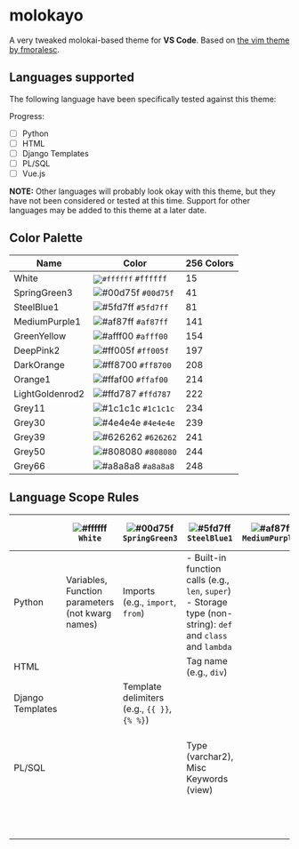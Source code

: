 # molokayo

A very tweaked molokai-based theme for **VS Code**. Based on [the vim theme by fmoralesc](https://github.com/fmoralesc/molokayo).

## Languages supported

The following language have been specifically tested against this theme:

Progress:

- [ ] Python
- [ ] HTML
- [ ] Django Templates
- [ ] PL/SQL
- [ ] Vue.js

**NOTE:** Other languages will probably look okay with this theme, but they have not been considered or tested at this time. Support for other languages may be added to this theme at a later date.

## Color Palette

| Name            | Color                                                                                | 256 Colors |
|-----------------|--------------------------------------------------------------------------------------|------------|
| White           | <kbd>![#ffffff](https://via.placeholder.com/15/ffffff/000000?text=+)</kbd> `#ffffff` | 15         |
| SpringGreen3    | ![#00d75f](https://via.placeholder.com/15/00d75f/000000?text=+) `#00d75f`            | 41         |
| SteelBlue1      | ![#5fd7ff](https://via.placeholder.com/15/5fd7ff/000000?text=+) `#5fd7ff`            | 81         |
| MediumPurple1   | ![#af87ff](https://via.placeholder.com/15/af87ff/000000?text=+) `#af87ff`            | 141        |
| GreenYellow     | ![#afff00](https://via.placeholder.com/15/afff00/000000?text=+) `#afff00`            | 154        |
| DeepPink2       | ![#ff005f](https://via.placeholder.com/15/ff005f/000000?text=+) `#ff005f`            | 197        |
| DarkOrange      | ![#ff8700](https://via.placeholder.com/15/ff8700/000000?text=+) `#ff8700`            | 208        |
| Orange1         | ![#ffaf00](https://via.placeholder.com/15/ffaf00/000000?text=+) `#ffaf00`            | 214        |
| LightGoldenrod2 | ![#ffd787](https://via.placeholder.com/15/ffd787/000000?text=+) `#ffd787`            | 222        |
| Grey11          | ![#1c1c1c](https://via.placeholder.com/15/1c1c1c/000000?text=+) `#1c1c1c`            | 234        |
| Grey30          | ![#4e4e4e](https://via.placeholder.com/15/4e4e4e/000000?text=+) `#4e4e4e`            | 239        |
| Grey39          | ![#626262](https://via.placeholder.com/15/626262/000000?text=+) `#626262`            | 241        |
| Grey50          | ![#808080](https://via.placeholder.com/15/808080/000000?text=+) `#808080`            | 244        |
| Grey66          | ![#a8a8a8](https://via.placeholder.com/15/a8a8a8/000000?text=+) `#a8a8a8`            | 248        |

## Language Scope Rules

|                  | ![#ffffff](https://via.placeholder.com/15/ffffff/000000?text=+) `White` | ![#00d75f](https://via.placeholder.com/15/00d75f/000000?text=+) `SpringGreen3` | ![#5fd7ff](https://via.placeholder.com/15/5fd7ff/000000?text=+) `SteelBlue1`                                    | ![#af87ff](https://via.placeholder.com/15/af87ff/000000?text=+) `MediumPurple1` | ![#afff00](https://via.placeholder.com/15/afff00/000000?text=+) `GreenYellow` | ![#ff005f](https://via.placeholder.com/15/ff005f/000000?text=+) `DeepPink2` | ![#ff8700](https://via.placeholder.com/15/ff8700/000000?text=+) `DarkOrange` | ![#ffaf00](https://via.placeholder.com/15/ffaf00/000000?text=+) `Orange1` | ![#ffd787](https://via.placeholder.com/15/ffd787/000000?text=+) `LightGoldenrod2` | ![#1c1c1c](https://via.placeholder.com/15/1c1c1c/000000?text=+) `Grey11` | ![#4e4e4e](https://via.placeholder.com/15/4e4e4e/000000?text=+) `Grey30` | ![#626262](https://via.placeholder.com/15/626262/000000?text=+) `Grey39` | ![#808080](https://via.placeholder.com/15/808080/000000?text=+) `Grey50` | ![#a8a8a8](https://via.placeholder.com/15/a8a8a8/000000?text=+) `Grey66` |
|------------------|-------------------------------------------------------------------------|--------------------------------------------------------------------------------|-----------------------------------------------------------------------------------------------------------------|---------------------------------------------------------------------------------|-------------------------------------------------------------------------------|-----------------------------------------------------------------------------|------------------------------------------------------------------------------|---------------------------------------------------------------------------|-----------------------------------------------------------------------------------|--------------------------------------------------------------------------|--------------------------------------------------------------------------|--------------------------------------------------------------------------|--------------------------------------------------------------------------|--------------------------------------------------------------------------|
| Python           | Variables, Function parameters (not kwarg names)                        | Imports (e.g., `import`, `from`)                                               | - Built-in function calls (e.g., `len`, `super`)<br>- Storage type (non-string): `def` and `class` and `lambda` |                                                                                 |                                                                               |                                                                             |                                                                              |                                                                           |                                                                                   |                                                                          |                                                                          |                                                                          |                                                                          |                                                                          |
| HTML             |                                                                         |                                                                                | Tag name (e.g., `div`)                                                                                          |                                                                                 |                                                                               |                                                                             |                                                                              |                                                                           |                                                                                   |                                                                          |                                                                          |                                                                          |                                                                          |                                                                          |
| Django Templates |                                                                         | Template delimiters (e.g., `{{ }}`, `{% %}`)                                   |                                                                                                                 |                                                                                 | Django tags and filters                                                       |                                                                             |                                                                              |                                                                           |                                                                                   |                                                                          |                                                                          |                                                                          |                                                                          |                                                                          |
| PL/SQL           |                                                                         |                                                                                | Type (varchar2), Misc Keywords (view)                                                                           |                                                                                 |                                                                               | Misc Keywords (create, replace, select, from, join, etc)                    |                                                                              |                                                                           |                                                                                   |                                                                          |                                                                          |                                                                          |                                                                          |                                                                          |
|                  |                                                                         |                                                                                |                                                                                                                 |                                                                                 |                                                                               |                                                                             |                                                                              |                                                                           |                                                                                   |                                                                          |                                                                          |                                                                          |                                                                          |                                                                          |
|                  |                                                                         |                                                                                |                                                                                                                 |                                                                                 |                                                                               |                                                                             |                                                                              |                                                                           |                                                                                   |                                                                          |                                                                          |                                                                          |                                                                          |                                                                          |
|                  |                                                                         |                                                                                |                                                                                                                 |                                                                                 |                                                                               |                                                                             |                                                                              |                                                                           |                                                                                   |                                                                          |                                                                          |                                                                          |                                                                          |                                                                          |
|                  |                                                                         |                                                                                |                                                                                                                 |                                                                                 |                                                                               |                                                                             |                                                                              |                                                                           |                                                                                   |                                                                          |                                                                          |                                                                          |                                                                          |                                                                          |
|                  |                                                                         |                                                                                |                                                                                                                 |                                                                                 |                                                                               |                                                                             |                                                                              |                                                                           |                                                                                   |                                                                          |                                                                          |                                                                          |                                                                          |                                                                          |
|                  |                                                                         |                                                                                |                                                                                                                 |                                                                                 |                                                                               |                                                                             |                                                                              |                                                                           |                                                                                   |                                                                          |                                                                          |                                                                          |                                                                          |                                                                          |
|                  |                                                                         |                                                                                |                                                                                                                 |                                                                                 |                                                                               |                                                                             |                                                                              |                                                                           |                                                                                   |                                                                          |                                                                          |                                                                          |                                                                          |                                                                          |
|                  |                                                                         |                                                                                |                                                                                                                 |                                                                                 |                                                                               |                                                                             |                                                                              |                                                                           |                                                                                   |                                                                          |                                                                          |                                                                          |                                                                          |                                                                          |
|                  |                                                                         |                                                                                |                                                                                                                 |                                                                                 |                                                                               |                                                                             |                                                                              |                                                                           |                                                                                   |                                                                          |                                                                          |                                                                          |                                                                          |                                                                          |

